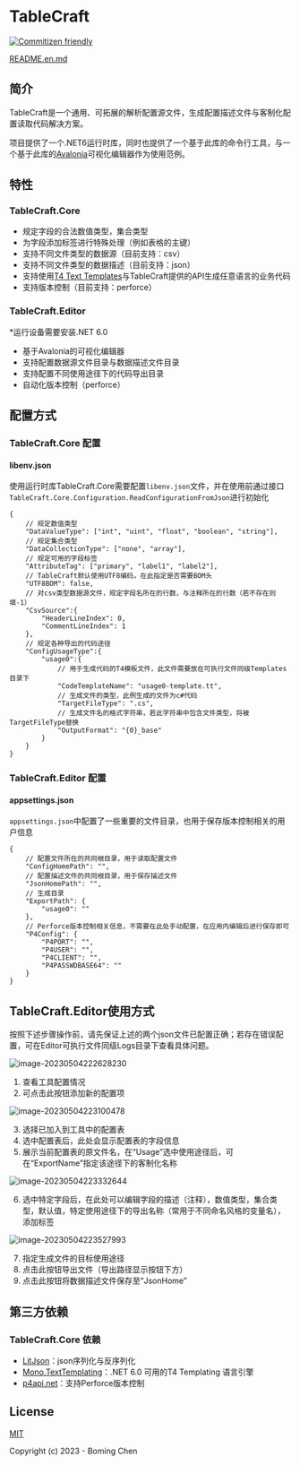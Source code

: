 # TableCraft

[![Commitizen friendly](https://img.shields.io/badge/commitizen-friendly-brightgreen.svg)](http://commitizen.github.io/cz-cli/)

[README.en.md](README.en.md)

## 简介

TableCraft是一个通用、可拓展的解析配置源文件，生成配置描述文件与客制化配置读取代码解决方案。

项目提供了一个.NET6运行时库，同时也提供了一个基于此库的命令行工具，与一个基于此库的[Avalonia](https://avaloniaui.net/)可视化编辑器作为使用范例。

## 特性

### TableCraft.Core

* 规定字段的合法数值类型，集合类型
* 为字段添加标签进行特殊处理（例如表格的主键）
* 支持不同文件类型的数据源（目前支持：csv）
* 支持不同文件类型的数据描述（目前支持：json）
* 支持使用[T4 Text Templates](https://learn.microsoft.com/en-us/visualstudio/modeling/code-generation-and-t4-text-templates?view=vs-2022)与TableCraft提供的API生成任意语言的业务代码
* 支持版本控制（目前支持：perforce）

### TableCraft.Editor

*运行设备需要安装.NET 6.0

* 基于Avalonia的可视化编辑器
* 支持配置数据源文件目录与数据描述文件目录
* 支持配置不同使用途径下的代码导出目录
* 自动化版本控制（perforce）

## 配置方式

### TableCraft.Core 配置

#### libenv.json

使用运行时库TableCraft.Core需要配置`libenv.json`文件，并在使用前通过接口`TableCraft.Core.Configuration.ReadConfigurationFromJson`进行初始化

```jsonc
{
    // 规定数值类型
    "DataValueType": ["int", "uint", "float", "boolean", "string"],
    // 规定集合类型
    "DataCollectionType": ["none", "array"],
    // 规定可用的字段标签
    "AttributeTag": ["primary", "label1", "label2"],
    // TableCraft默认使用UTF8编码，在此指定是否需要BOM头
    "UTF8BOM": false,
    // 对csv类型数据源文件，规定字段名所在的行数，与注释所在的行数（若不存在则填-1）
    "CsvSource":{
        "HeaderLineIndex": 0,
        "CommentLineIndex": 1
    },
    // 规定各种导出的代码途径
    "ConfigUsageType":{
        "usage0":{
            // 用于生成代码的T4模板文件，此文件需要放在可执行文件同级Templates目录下
            "CodeTemplateName": "usage0-template.tt",
            // 生成文件的类型，此例生成的文件为c#代码
            "TargetFileType": ".cs",
            // 生成文件名的格式字符串，若此字符串中包含文件类型，将被TargetFileType替换
            "OutputFormat": "{0}_base"
        }
    }
}
```

### TableCraft.Editor 配置

#### appsettings.json

`appsettings.json`中配置了一些重要的文件目录，也用于保存版本控制相关的用户信息

```jsonc
{
    // 配置文件所在的共同根目录，用于读取配置文件
    "ConfigHomePath": "",
    // 配置描述文件的共同根目录，用于保存描述文件
    "JsonHomePath": "",
    // 生成目录
    "ExportPath": {
        "usage0": ""
    },
    // Perforce版本控制相关信息，不需要在此处手动配置，在应用内编辑后进行保存即可
    "P4Config": {
        "P4PORT": "",
        "P4USER": "",
        "P4CLIENT": "",
        "P4PASSWDBASE64": ""
    }
}
```

## TableCraft.Editor使用方式

按照下述步骤操作前，请先保证上述的两个json文件已配置正确；若存在错误配置，可在Editor可执行文件同级Logs目录下查看具体问题。

![image-20230504222628230](https://s2.loli.net/2023/05/04/oFwejhrCAliOXpc.png)

1. 查看工具配置情况
2. 可点击此按钮添加新的配置项

![image-20230504223100478](https://s2.loli.net/2023/05/04/cuHms6nqNBZSr7X.png)

3. 选择已加入到工具中的配置表
4. 选中配置表后，此处会显示配置表的字段信息
5. 展示当前配置表的原文件名，在“Usage”选中使用途径后，可在“ExportName”指定该途径下的客制化名称

![image-20230504223332644](https://s2.loli.net/2023/05/04/J8R2q1uhjpsDGoz.png)

6. 选中特定字段后，在此处可以编辑字段的描述（注释），数值类型，集合类型，默认值，特定使用途径下的导出名称（常用于不同命名风格的变量名），添加标签

![image-20230504223527993](https://s2.loli.net/2023/05/04/dB7HRi2McZmFx39.png)

7. 指定生成文件的目标使用途径
8. 点击此按钮导出文件（导出路径显示按钮下方）
9. 点击此按钮将数据描述文件保存至“JsonHome”

## 第三方依赖

### TableCraft.Core 依赖

* [LitJson](https://github.com/LitJSON/litjson)：json序列化与反序列化
* [Mono.TextTemplating](https://github.com/mono/t4)：.NET 6.0 可用的T4 Templating 语言引擎
* [p4api.net](https://www.nuget.org/packages/p4api.net)：支持Perforce版本控制

## License

[MIT](http://opensource.org/licenses/MIT)

Copyright (c) 2023 - Boming Chen